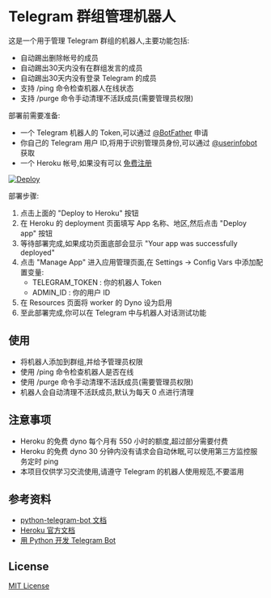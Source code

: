 # Telegram 群组管理机器人

这是一个用于管理 Telegram 群组的机器人,主要功能包括:

- 自动踢出删除帐号的成员
- 自动踢出30天内没有在群组发言的成员
- 自动踢出30天内没有登录 Telegram 的成员
- 支持 /ping 命令检查机器人在线状态
- 支持 /purge 命令手动清理不活跃成员(需要管理员权限)


部署前需要准备:

- 一个 Telegram 机器人的 Token,可以通过 [@BotFather](https://t.me/BotFather) 申请
- 你自己的 Telegram 用户 ID,将用于识别管理员身份,可以通过 [@userinfobot](https://t.me/userinfobot) 获取
- 一个 Heroku 帐号,如果没有可以 [免费注册](https://signup.heroku.com/)

[![Deploy](https://www.herokucdn.com/deploy/button.svg)](https://heroku.com/deploy?template=https://github.com/iRhymei/TGRobot)

部署步骤:

1. 点击上面的 "Deploy to Heroku" 按钮
2. 在 Heroku 的 deployment 页面填写 App 名称、地区,然后点击 "Deploy app" 按钮
3. 等待部署完成,如果成功页面底部会显示 "Your app was successfully deployed" 
4. 点击 "Manage App" 进入应用管理页面,在 Settings -> Config Vars 中添加配置变量:
   - TELEGRAM_TOKEN : 你的机器人 Token
   - ADMIN_ID : 你的用户 ID
5. 在 Resources 页面将 worker 的 Dyno 设为启用
6. 至此部署完成,你可以在 Telegram 中与机器人对话测试功能

## 使用

- 将机器人添加到群组,并给予管理员权限
- 使用 /ping 命令检查机器人是否在线
- 使用 /purge 命令手动清理不活跃成员(需要管理员权限)
- 机器人会自动清理不活跃成员,默认为每天 0 点进行清理

## 注意事项

- Heroku 的免费 dyno 每个月有 550 小时的额度,超过部分需要付费
- Heroku 的免费 dyno 30 分钟内没有请求会自动休眠,可以使用第三方监控服务定时 ping
- 本项目仅供学习交流使用,请遵守 Telegram 的机器人使用规范,不要滥用

## 参考资料

- [python-telegram-bot 文档](https://python-telegram-bot.readthedocs.io/)
- [Heroku 官方文档](https://devcenter.heroku.com/)
- [用 Python 开发 Telegram Bot](https://blog.csdn.net/qq_41185868/article/details/80570200)

## License

[MIT License](LICENSE)


